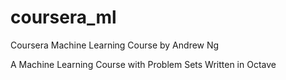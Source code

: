 # coursera_ml
Coursera Machine Learning Course by Andrew Ng

A Machine Learning Course with Problem Sets Written in Octave
